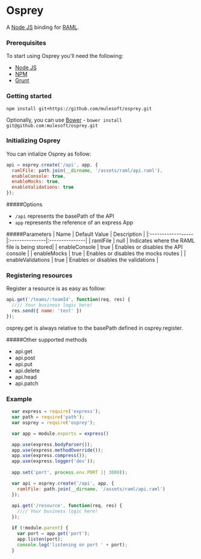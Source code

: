 Osprey
======

A [Node JS](http://nodejs.org/) binding for [RAML](raml.org).

### Prerequisites

To start using Osprey you'll need the following:

* [Node JS](http://nodejs.org/)
* [NPM](https://npmjs.org/)
* [Grunt](http://gruntjs.com/)

### Getting started

`npm install git+https://github.com/mulesoft/osprey.git`

Optionally, you can use [Bower](http://bower.io/) - `bower install git@github.com:mulesoft/osprey.git`

### Initializing Osprey
You can intialize Osprey as follow:
```javascript
api = osprey.create('/api', app, {
  ramlFile: path.join(__dirname, '/assets/raml/api.raml'),
  enableConsole: true,
  enableMocks: true,
  enableValidations: true
});
```
#####Options
* `/api` represents the basePath of the API
* `app` represents the reference of an express App

#####Parameters
| Name         | Default Value  | Description  |
|:------------------|:---------------|:---------------|
| ramlFile          | null           | Indicates where the RAML file is being stored|
| enableConsole     | true           | Enables or disables the API console |
| enableMocks       | true           | Enables or disables the mocks routes |
| enableValidations | true           | Enables or disables the validations |

### Registering resources
Register a resource is as easy as follow:
```javascript
api.get('/teams/:teamId', function(req, res) {
  //// Your business logic here!
  res.send({ name: 'test' })
});
```

osprey.get is always relative to the basePath defined in osprey.register.

#####Other supported methods

* api.get
* api.post
* api.put
* api.delete
* api.head
* api.patch

### Example
```javascript
  var express = require('express');
  var path = require('path');
  var osprey = require('osprey');

  var app = module.exports = express()

  app.use(express.bodyParser());
  app.use(express.methodOverride());
  app.use(express.compress());
  app.use(express.logger('dev'));
  
  app.set('port', process.env.PORT || 3000));

  var api = osprey.create('/api', app, {
    ramlFile: path.join(__dirname, '/assets/raml/api.raml')
  });
  
  api.get('/resource', function(req, res) {
    //// Your business logic here!
  });

  if (!module.parent) {
    var port = app.get('port');
    app.listen(port);
    console.log('listening on port ' + port);
  }
```
